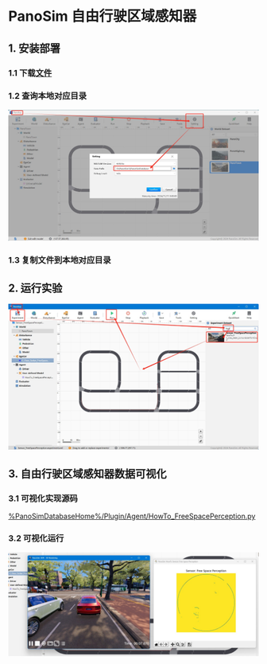 # PanoSim 自由行驶区域感知器

## 1. 安装部署

### 1.1 下载[文件](https://github.com/liyanlee/PanoSim_How_To/tree/main/Sensor/Perception/FreeSpacePerception/PanoSimDatabase)

### 1.2 查询本地对应目录
![image](../../../Bus/ego/docs/images/folder.jpg)

### 1.3 复制文件到本地对应目录

## 2. 运行实验
![image](docs/images/open.jpg)


## 3. 自由行驶区域感知器数据可视化

### 3.1 可视化实现源码
[%PanoSimDatabaseHome%/Plugin/Agent/HowTo_FreeSpacePerception.py](PanoSimDatabase/Plugin/Agent/HowTo_FreeSpacePerception.py)

### 3.2 可视化运行
![image](docs/images/visualization.jpg)
